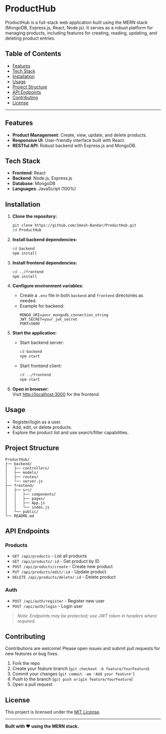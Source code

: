 # ProductHub

ProductHub is a full-stack web application built using the MERN stack (MongoDB, Express.js, React, Node.js). It serves as a robust platform for managing products, including features for creating, reading, updating, and deleting product entries.

## Table of Contents

- [Features](#features)
- [Tech Stack](#tech-stack)
- [Installation](#installation)
- [Usage](#usage)
- [Project Structure](#project-structure)
- [API Endpoints](#api-endpoints)
- [Contributing](#contributing)
- [License](#license)

---

## Features

- **Product Management**: Create, view, update, and delete products.
- **Responsive UI**: User-friendly interface built with React.
- **RESTful API**: Robust backend with Express.js and MongoDB.

## Tech Stack

- **Frontend**: React
- **Backend**: Node.js, Express.js
- **Database**: MongoDB
- **Languages**: JavaScript (100%)

## Installation

1. **Clone the repository:**
   ```bash
   git clone https://github.com/Imesh-Bandar/ProductHub.git
   cd ProductHub
   ```

2. **Install backend dependencies:**
   ```bash
   cd backend
   npm install
   ```

3. **Install frontend dependencies:**
   ```bash
   cd ../frontend
   npm install
   ```

4. **Configure environment variables:**
   - Create a `.env` file in both `backend` and `frontend` directories as needed.
   - Example for backend:
     ```
     MONGO_URI=your_mongodb_connection_string
     JWT_SECRET=your_jwt_secret
     PORT=5000
     ```

5. **Start the application:**
   - Start backend server:
     ```bash
     cd backend
     npm start
     ```
   - Start frontend client:
     ```bash
     cd ../frontend
     npm start
     ```

6. **Open in browser:**  
   Visit [http://localhost:3000](http://localhost:3000) for the frontend.

## Usage

- Register/login as a user.
- Add, edit, or delete products.
- Explore the product list and use search/filter capabilities.

## Project Structure

```
ProductHub/
├── backend/
│   ├── controllers/
│   ├── models/
│   ├── routes/
│   └── server.js
├── frontend/
│   ├── src/
│   │   ├── components/
│   │   ├── pages/
│   │   ├── App.js
│   │   └── index.js
│   └── public/
└── README.md
```

## API Endpoints

### Products

- `GET /api/products` - List all products
- `GET /api/products/:id` - Get product by ID
- `POST /api/products/create` - Create new product
- `PUT /api/products/edit/:id` - Update product
- `DELETE /api/products/delete/:id` - Delete product

### Auth

- `POST /api/auth/register` - Register new user
- `POST /api/auth/login` - Login user

> *Note: Endpoints may be protected; use JWT token in headers where required.*

## Contributing

Contributions are welcome! Please open issues and submit pull requests for new features or bug fixes.

1. Fork the repo
2. Create your feature branch (`git checkout -b feature/YourFeature`)
3. Commit your changes (`git commit -am 'Add your feature'`)
4. Push to the branch (`git push origin feature/YourFeature`)
5. Open a pull request

## License

This project is licensed under the [MIT License](LICENSE).

---

**Built with ❤️ using the MERN stack.**
